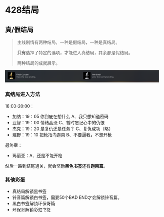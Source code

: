 # 428结局

## 真/假结局

> 主线剧情有两种结局，一种是假结局，一种是真结局。
>
> **只有**选择了特定的选项，才能进入真结局，其余都是假结局。
>
> 两种结局的成就展示。

![Alt text](img/428/%E6%88%90%E5%B0%B1.png)

### 真结局进入方法

18:00-20:00：

- 加纳：19：05 你到底在想什么	A、我只想知道密码
- 亚智：19：00 情绪高涨   C、暂时忘记心中的仇恨
- 杰克：19：20 是复仇还是任务？  C、复仇成功（略）
- 建野：19：10 把枪指向迦南  B、不要逼我，不想开枪

最终章：

- 玛丽亚：A、还是不能开枪

然后一路到结尾通关，就会奖励**黑色书签**还有**迦南篇**。


### 其他彩蛋

- 真结局解锁黑书签
- 铃音篇解锁白书签，需要50个BAD END才会解锁铃音篇。
- 黑白书签解锁环保哥篇
- 环保哥解锁彩虹书签